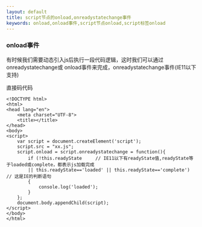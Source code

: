 ```yaml
---
layout: default
title: script节点的onload,onreadystatechange事件
keywords: onload,onload事件,script节点onload,script标签onload
---
```


### onload事件

有时候我们需要动态引入js后执行一段代码逻辑，这时我们可以通过onreadystatechange或
onload事件来完成，onreadystatechange事件(IE11以下支持)

<!--more-->

直接码代码


	<!DOCTYPE html>
	<html>
	<head lang="en">
	    <meta charset="UTF-8">
	    <title></title>
	</head>
	<body>
	<script>
	    var script = document.createElement('script');
	    script.src = "xx.js";
	    script.onload = script.onreadystatechange = function(){
	        if (!this.readyState     // IE11以下有readyState值,readyState等于loaded或complete，都表示js加载完成
	        || this.readyState=='loaded' || this.readyState=='complete')   // 这是IE的判断语句
	        {
	            console.log('loaded');
	        }
	    };
	    document.body.appendChild(script);
	</script>
	</body>
	</html>